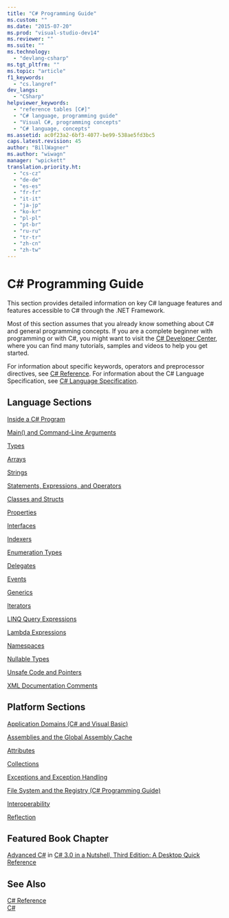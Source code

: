 ```yaml
---
title: "C# Programming Guide"
ms.custom: ""
ms.date: "2015-07-20"
ms.prod: "visual-studio-dev14"
ms.reviewer: ""
ms.suite: ""
ms.technology: 
  - "devlang-csharp"
ms.tgt_pltfrm: ""
ms.topic: "article"
f1_keywords: 
  - "cs.langref"
dev_langs: 
  - "CSharp"
helpviewer_keywords: 
  - "reference tables [C#]"
  - "C# language, programming guide"
  - "Visual C#, programming concepts"
  - "C# language, concepts"
ms.assetid: ac0f23a2-6bf3-4077-be99-538ae5fd3bc5
caps.latest.revision: 45
author: "BillWagner"
ms.author: "wiwagn"
manager: "wpickett"
translation.priority.ht: 
  - "cs-cz"
  - "de-de"
  - "es-es"
  - "fr-fr"
  - "it-it"
  - "ja-jp"
  - "ko-kr"
  - "pl-pl"
  - "pt-br"
  - "ru-ru"
  - "tr-tr"
  - "zh-cn"
  - "zh-tw"
---
```

# C# Programming Guide
This section provides detailed information on key C# language features and features accessible to C# through the .NET Framework.  
  
 Most of this section assumes that you already know something about C# and general programming concepts. If you are a complete beginner with programming or with C#, you might want to visit the [C# Developer Center](http://go.microsoft.com/fwlink/?linkid=95125), where you can find many tutorials, samples and videos to help you get started.  
  
 For information about specific keywords, operators and preprocessor directives, see [C# Reference](../../csharp/language-reference/index.md). For information about the C# Language Specification, see [C# Language Specification](../../csharp/language-reference/csharp-language-specification.md).  
  
## Language Sections  
 [Inside a C# Program](../../csharp/programming-guide/inside-a-program/index.md)  
  
 [Main() and Command-Line Arguments](../../csharp/programming-guide/main-and-command-args/main-and-command-line-arguments.md)  
  
 [Types](../../csharp/programming-guide/types/index.md)  
  
 [Arrays](../../csharp/programming-guide/arrays/index.md)  
  
 [Strings](../../csharp/programming-guide/strings/index.md)  
  
 [Statements, Expressions, and Operators](../../csharp/programming-guide/statements-expressions-operators/index.md)  
  
 [Classes and Structs](../../csharp/programming-guide/classes-and-structs/index.md)  
  
 [Properties](../../csharp/programming-guide/classes-and-structs/properties.md)  
  
 [Interfaces](../../csharp/programming-guide/interfaces/index.md)  
  
 [Indexers](../../csharp/programming-guide/indexers/index.md)  
  
 [Enumeration Types](../../csharp/programming-guide/enumeration-types.md)  
  
 [Delegates](../../csharp/programming-guide/delegates/index.md)  
  
 [Events](../../csharp/programming-guide/events/index.md)  
  
 [Generics](../../csharp/programming-guide/generics/index.md)  
  
 [Iterators](../Topic/Iterators%20\(C%23%20and%20Visual%20Basic\).md)  
  
 [LINQ Query Expressions](../../csharp/programming-guide/linq-query-expressions/index.md)  
  
 [Lambda Expressions](../../csharp/programming-guide/statements-expressions-operators/lambda-expressions.md)  
  
 [Namespaces](../../csharp/programming-guide/namespaces/index.md)  
  
 [Nullable Types](../../csharp/programming-guide/nullable-types/index.md)  
  
 [Unsafe Code and Pointers](../../csharp/programming-guide/unsafe-code-pointers/index.md)  
  
 [XML Documentation Comments](../../csharp/programming-guide/xmldoc/xml-documentation-comments.md)  
  
## Platform Sections  
 [Application Domains (C# and Visual Basic)](http://msdn.microsoft.com/en-us/1bc2939a-79db-4a4a-a677-4a2ce6de2b1e)  
  
 [Assemblies and the Global Assembly Cache](../Topic/Assemblies%20and%20the%20Global%20Assembly%20Cache%20\(C%23%20and%20Visual%20Basic\).md)  
  
 [Attributes](../Topic/Attributes%20\(C%23%20and%20Visual%20Basic\).md)  
  
 [Collections](../Topic/Collections%20\(C%23%20and%20Visual%20Basic\).md)  
  
 [Exceptions and Exception Handling](../../csharp/programming-guide/exceptions/exceptions-and-exception-handling.md)  
  
 [File System and the Registry (C# Programming Guide)](../../csharp/programming-guide/file-system/file-system-and-the-registry.md)  
  
 [Interoperability](../../csharp/programming-guide/interop/interoperability.md)  
  
 [Reflection](../Topic/Reflection%20\(C%23%20and%20Visual%20Basic\).md)  
  
## Featured Book Chapter  
 [Advanced C#](http://go.microsoft.com/fwlink/?LinkId=195407) in [C# 3.0 in a Nutshell, Third Edition: A Desktop Quick Reference](http://go.microsoft.com/fwlink/?LinkId=195406)  
  
## See Also  
 [C# Reference](../../csharp/language-reference/index.md)   
 [C#](../../csharp/csharp.md)